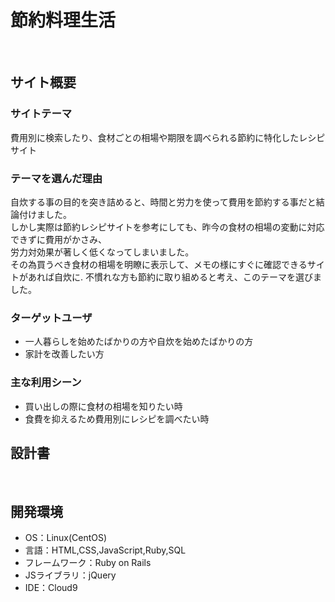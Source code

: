 # 節約料理生活
​
## サイト概要
### サイトテーマ
<!--何を『目的』とし、どのような『分類』なのかを簡潔に書く-->
費用別に検索したり、食材ごとの相場や期限を調べられる節約に特化したレシピサイト
​
### テーマを選んだ理由
<!--なぜこのようなテーマにしたかを説明する-->
自炊する事の目的を突き詰めると、時間と労力を使って費用を節約する事だと結論付けました。  
しかし実際は節約レシピサイトを参考にしても、昨今の食材の相場の変動に対応できずに費用がかさみ、  
労力対効果が著しく低くなってしまいました。  
その為買うべき食材の相場を明瞭に表示して、メモの様にすぐに確認できるサイトがあれば自炊に. 
不慣れな方も節約に取り組めると考え、このテーマを選びました。
​
### ターゲットユーザ
<!--誰に使ってもらうかを具体的に記載する-->
- 一人暮らしを始めたばかりの方や自炊を始めたばかりの方
- 家計を改善したい方
​
### 主な利用シーン
<!--どのような時に使うのかの状況を記載すること-->
- 買い出しの際に食材の相場を知りたい時
- 食費を抑えるため費用別にレシピを調べたい時
​
## 設計書
<!--テーマを設定・提出する時点では不要です-->
​
## 開発環境
- OS：Linux(CentOS)
- 言語：HTML,CSS,JavaScript,Ruby,SQL
- フレームワーク：Ruby on Rails
- JSライブラリ：jQuery
- IDE：Cloud9
